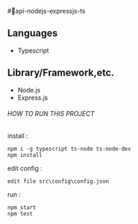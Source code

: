 ﻿#🚀api-nodejs-expressjs-ts
 
## Languages
- Typescript
## Library/Framework,etc.
- Node.js
- Express.js


###### HOW TO RUN THIS PROJECT 
install :
```
npm i -g typescript ts-node ts-node-dev 
npm install
```
edit config :
```
edit file src\config\config.json 
```
run : 
```
npm start 
npm test  
```

